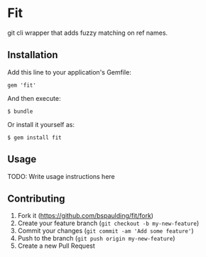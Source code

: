 # Fit

git cli wrapper that adds fuzzy matching on ref names.

## Installation

Add this line to your application's Gemfile:

    gem 'fit'

And then execute:

    $ bundle

Or install it yourself as:

    $ gem install fit

## Usage

TODO: Write usage instructions here

## Contributing

1. Fork it (https://github.com/bspaulding/fit/fork)
2. Create your feature branch (`git checkout -b my-new-feature`)
3. Commit your changes (`git commit -am 'Add some feature'`)
4. Push to the branch (`git push origin my-new-feature`)
5. Create a new Pull Request
